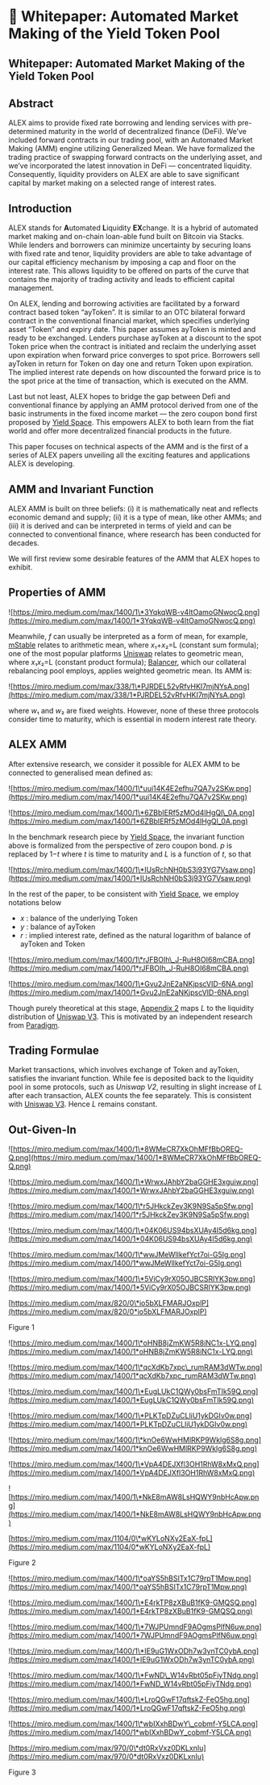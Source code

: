 # 📃 Whitepaper: Automated Market Making of the Yield Token Pool

## Whitepaper: **Automated Market Making of the Yield Token Pool**

## **Abstract**

ALEX aims to provide fixed rate borrowing and lending services with pre-determined maturity in the world of decentralized finance (DeFi). We’ve included forward contracts in our trading pool, with an Automated Market Making (AMM) engine utilizing Generalized Mean. We have formalized the trading practice of swapping forward contracts on the underlying asset, and we’ve incorporated the latest innovation in DeFi — concentrated liquidity. Consequently, liquidity providers on ALEX are able to save significant capital by market making on a selected range of interest rates. 

## **Introduction**

ALEX stands for **A**utomated **L**iquidity **EX**change. It is a hybrid of automated market making and on-chain loan-able fund built on Bitcoin via Stacks. While lenders and borrowers can minimize uncertainty by securing loans with fixed rate and tenor, liquidity providers are able to take advantage of our capital efficiency mechanism by imposing a cap and floor on the interest rate. This allows liquidity to be offered on parts of the curve that contains the majority of trading activity and leads to efficient capital management.

On ALEX, lending and borrowing activities are facilitated by a forward contract based token “ayToken”. It is similar to an OTC bilateral forward contract in the conventional financial market, which specifies underlying asset “Token” and expiry date. This paper assumes ayToken is minted and ready to be exchanged. Lenders purchase ayToken at a discount to the spot Token price when the contract is initiated and reclaim the underlying asset upon expiration when forward price converges to spot price. Borrowers sell ayToken in return for Token on day one and return Token upon expiration. The implied interest rate depends on how discounted the forward price is to the spot price at the time of transaction, which is executed on the AMM.

Last but not least, ALEX hopes to bridge the gap between Defi and conventional finance by applying an AMM protocol derived from one of the basic instruments in the fixed income market — the zero coupon bond first proposed by [Yield Space](https://yield.is/YieldSpace.pdf). This empowers ALEX to both learn from the fiat world and offer more decentralized financial products in the future.

This paper focuses on technical aspects of the AMM and is the first of a series of ALEX papers unveiling all the exciting features and applications ALEX is developing.

## **AMM and Invariant Function**

ALEX AMM is built on three beliefs: (i) it is mathematically neat and reflects economic demand and supply; (ii) it is a type of mean, like other AMMs; and (iii) it is derived and can be interpreted in terms of yield and can be connected to conventional finance, where research has been conducted for decades.

We will first review some desirable features of the AMM that ALEX hopes to exhibit.

## **Properties of AMM**

![https://miro.medium.com/max/1400/1\*3YqkqWB-v4ItOamoGNwocQ.png](https://miro.medium.com/max/1400/1*3YqkqWB-v4ItOamoGNwocQ.png)

Meanwhile, _f_ can usually be interpreted as a form of mean, for example, [mStable](https://docs.mstable.org/) relates to arithmetic mean, where _&#x78;_&#x2081;+_&#x78;_&#x2082;=L (constant sum formula); one of the most popular platforms [Uniswap](https://uniswap.org/whitepaper-v3.pdf) relates to geometric mean, where _&#x78;_&#x2081;_&#x78;_&#x2082;=L (constant product formula); [Balancer](https://docs.balancer.fi/whitepaper.pdf), which our collateral rebalancing pool employs, applies weighted geometric mean. Its AMM is:

![https://miro.medium.com/max/338/1\*PJRDEL52vRfvHKI7mjNYsA.png](https://miro.medium.com/max/338/1*PJRDEL52vRfvHKI7mjNYsA.png)

where _&#x77;_&#x2081; and _&#x77;_&#x2082; are fixed weights. However, none of these three protocols consider time to maturity, which is essential in modern interest rate theory.

## **ALEX AMM**

After extensive research, we consider it possible for ALEX AMM to be connected to generalised mean defined as:

![https://miro.medium.com/max/1400/1\*uui14K4E2efhu7QA7v2SKw.png](https://miro.medium.com/max/1400/1*uui14K4E2efhu7QA7v2SKw.png)

![https://miro.medium.com/max/1400/1\*6ZBbIERf5zMOd4lHgQl\_0A.png](https://miro.medium.com/max/1400/1*6ZBbIERf5zMOd4lHgQl_0A.png)

In the benchmark research piece by [Yield Space](https://yield.is/YieldSpace.pdf), the invariant function above is formalized from the perspective of zero coupon bond. _p_ is replaced by 1−_t_ where _t_ is time to maturity and _L_ is a function of _t_, so that

![https://miro.medium.com/max/1400/1\*IUsRchNH0bS3j93YG7Vsaw.png](https://miro.medium.com/max/1400/1*IUsRchNH0bS3j93YG7Vsaw.png)

In the rest of the paper, to be consistent with [Yield Space](https://yield.is/YieldSpace.pdf), we employ notations below

* _x_ : balance of the underlying Token
* _y_ : balance of ayToken
* _r_ : implied interest rate, defined as the natural logarithm of balance of ayToken and Token

![https://miro.medium.com/max/1400/1\*rJFBOIh\_J-RuH8OI68mCBA.png](https://miro.medium.com/max/1400/1*rJFBOIh_J-RuH8OI68mCBA.png)

![https://miro.medium.com/max/1400/1\*Gvu2JnE2aNKjpscVID-6NA.png](https://miro.medium.com/max/1400/1*Gvu2JnE2aNKjpscVID-6NA.png)

Though purely theoretical at this stage, [Appendix 2](https://medium.com/whitepaper/automated-market-making-of-alex#appendix-2-liquidity-mapping-to-uniswap-v3) maps _L_ to the liquidity distribution of [Uniswap V3](https://uniswap.org/whitepaper-v3.pdf). This is motivated by an independent research from [Paradigm](https://www.paradigm.xyz/2021/06/uniswap-v3-the-universal-amm/).

## **Trading Formulae**

Market transactions, which involves exchange of Token and ayToken, satisfies the invariant function. While fee is deposited back to the liquidity pool in some protocols, such as _Uniswap V2_, resulting in slight increase of _L_ after each transaction, ALEX counts the fee separately. This is consistent with [Uniswap V3](https://uniswap.org/whitepaper-v3.pdf). Hence _L_ remains constant.

## **Out-Given-In**

![https://miro.medium.com/max/1400/1\*8WMeCR7XkOhMFfBbOREQ-Q.png](https://miro.medium.com/max/1400/1*8WMeCR7XkOhMFfBbOREQ-Q.png)

![https://miro.medium.com/max/1400/1\*WrwxJAhbY2baGGHE3xguiw.png](https://miro.medium.com/max/1400/1*WrwxJAhbY2baGGHE3xguiw.png)

![https://miro.medium.com/max/1400/1\*r5JHkckZev3K9N9Sa5pSfw.png](https://miro.medium.com/max/1400/1*r5JHkckZev3K9N9Sa5pSfw.png)

![https://miro.medium.com/max/1400/1\*04K06US94bsXUAy4I5d6kg.png](https://miro.medium.com/max/1400/1*04K06US94bsXUAy4I5d6kg.png)

![https://miro.medium.com/max/1400/1\*wwJMeWllkefYct7oi-G5Ig.png](https://miro.medium.com/max/1400/1*wwJMeWllkefYct7oi-G5Ig.png)

![https://miro.medium.com/max/1400/1\*5ViCy9rX05OJBCSRlYK3pw.png](https://miro.medium.com/max/1400/1*5ViCy9rX05OJBCSRlYK3pw.png)

[https://miro.medium.com/max/820/0\*io5bXLFMARJOxplP](https://miro.medium.com/max/820/0*io5bXLFMARJOxplP)

Figure 1

![https://miro.medium.com/max/1400/1\*oHNB8jZmKW5R8iNC1x-LYQ.png](https://miro.medium.com/max/1400/1*oHNB8jZmKW5R8iNC1x-LYQ.png)

![https://miro.medium.com/max/1400/1\*qcXdKb7xpc\_rumRAM3dWTw.png](https://miro.medium.com/max/1400/1*qcXdKb7xpc_rumRAM3dWTw.png)

![https://miro.medium.com/max/1400/1\*EugLUkC1QWy0bsFmTIk59Q.png](https://miro.medium.com/max/1400/1*EugLUkC1QWy0bsFmTIk59Q.png)

![https://miro.medium.com/max/1400/1\*PLKTpDZuCLliU1ykDGIv0w.png](https://miro.medium.com/max/1400/1*PLKTpDZuCLliU1ykDGIv0w.png)

![https://miro.medium.com/max/1400/1\*knOe6WwHMlRKP9Wklg6S8g.png](https://miro.medium.com/max/1400/1*knOe6WwHMlRKP9Wklg6S8g.png)

![https://miro.medium.com/max/1400/1\*VpA4DEJXfl3OH1RhW8xMxQ.png](https://miro.medium.com/max/1400/1*VpA4DEJXfl3OH1RhW8xMxQ.png)

![https://miro.medium.com/max/1400/1\*NkE8mAW8LsHQWY9nbHcApw.png](https://miro.medium.com/max/1400/1*NkE8mAW8LsHQWY9nbHcApw.png)

[https://miro.medium.com/max/1104/0\*wKYLoNXy2EaX-fpL](https://miro.medium.com/max/1104/0*wKYLoNXy2EaX-fpL)

Figure 2

![https://miro.medium.com/max/1400/1\*oaYS5hBSITx1C79rpT1Mpw.png](https://miro.medium.com/max/1400/1*oaYS5hBSITx1C79rpT1Mpw.png)

![https://miro.medium.com/max/1400/1\*E4rkTP8zXBuB1fK9-GMQSQ.png](https://miro.medium.com/max/1400/1*E4rkTP8zXBuB1fK9-GMQSQ.png)

![https://miro.medium.com/max/1400/1\*7WJPUmndF9AOgmsPlfN6uw.png](https://miro.medium.com/max/1400/1*7WJPUmndF9AOgmsPlfN6uw.png)

![https://miro.medium.com/max/1400/1\*IE9uG1WxODh7w3ynTC0ybA.png](https://miro.medium.com/max/1400/1*IE9uG1WxODh7w3ynTC0ybA.png)

![https://miro.medium.com/max/1400/1\*FwND\_W14vRbt05pFiyTNdg.png](https://miro.medium.com/max/1400/1*FwND_W14vRbt05pFiyTNdg.png)

![https://miro.medium.com/max/1400/1\*LroQGwF17qftskZ-FeO5hg.png](https://miro.medium.com/max/1400/1*LroQGwF17qftskZ-FeO5hg.png)

![https://miro.medium.com/max/1400/1\*wbIXxhBDwY\_cobmf-Y5LCA.png](https://miro.medium.com/max/1400/1*wbIXxhBDwY_cobmf-Y5LCA.png)

[https://miro.medium.com/max/970/0\*dt0RxVxz0DKLxnIu](https://miro.medium.com/max/970/0*dt0RxVxz0DKLxnIu)

Figure 3
